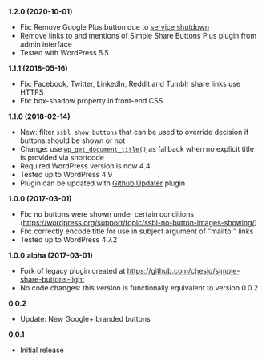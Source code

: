 __1.2.0 (2020-10-01)__
* Fix: Remove Google Plus button due to [service shutdown](https://www.blog.google/technology/safety-security/project-strobe/)
* Remove links to and mentions of Simple Share Buttons Plus plugin from admin interface
* Tested with WordPress 5.5

__1.1.1 (2018-05-16)__
* Fix: Facebook, Twitter, LinkedIn, Reddit and Tumblr share links use HTTPS
* Fix: box-shadow property in front-end CSS

__1.1.0 (2018-02-14)__
* New: filter `ssbl_show_buttons` that can be used to override decision if buttons should be shown or not
* Change: use [`wp_get_document_title()`](https://developer.wordpress.org/reference/functions/wp_get_document_title/) as fallback when no explicit title is provided via shortcode
* Required WordPress version is now 4.4
* Tested up to WordPress 4.9
* Plugin can be updated with [Github Updater](https://github.com/afragen/github-updater) plugin

__1.0.0 (2017-03-01)__
* Fix: no buttons were shown under certain conditions (https://wordpress.org/support/topic/ssbl-no-button-images-showing/)
* Fix: correctly encode title for use in subject argument of "mailto:" links
* Tested up to WordPress 4.7.2

__1.0.0.alpha (2017-03-01)__
* Fork of legacy plugin created at https://github.com/chesio/simple-share-buttons-light
* No code changes: this version is functionally equivalent to version 0.0.2

__0.0.2__
* Update: New Google+ branded buttons

__0.0.1__
* Initial release
